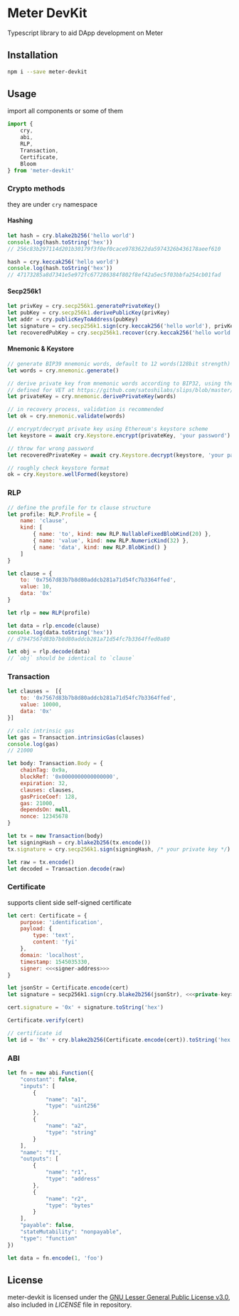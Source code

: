 # Meter DevKit

Typescript library to aid DApp development on Meter

## Installation

```bash
npm i --save meter-devkit
```

## Usage

import all components or some of them

```javascript
import {
    cry,
    abi,
    RLP,
    Transaction,
    Certificate,
    Bloom
} from 'meter-devkit'
```

### Crypto methods

they are under `cry` namespace

#### Hashing

```javascript
let hash = cry.blake2b256('hello world')
console.log(hash.toString('hex'))
// 256c83b297114d201b30179f3f0ef0cace9783622da5974326b436178aeef610

hash = cry.keccak256('hello world')
console.log(hash.toString('hex'))
// 47173285a8d7341e5e972fc677286384f802f8ef42a5ec5f03bbfa254cb01fad
```

#### Secp256k1

```javascript
let privKey = cry.secp256k1.generatePrivateKey()
let pubKey = cry.secp256k1.derivePublicKey(privKey)
let addr = cry.publicKeyToAddress(pubKey)
let signature = cry.secp256k1.sign(cry.keccak256('hello world'), privKey)
let recoveredPubKey = cry.secp256k1.recover(cry.keccak256('hello world'), signature)
```

#### Mnemonic & Keystore

```javascript
// generate BIP39 mnemonic words, default to 12 words(128bit strength)
let words = cry.mnemonic.generate()

// derive private key from mnemonic words according to BIP32, using the path `m/44'/818'/0'/0`.
// defined for VET at https://github.com/satoshilabs/slips/blob/master/slip-0044.md
let privateKey = cry.mnemonic.derivePrivateKey(words)

// in recovery process, validation is recommended
let ok = cry.mnemonic.validate(words)

// encrypt/decrypt private key using Ethereum's keystore scheme
let keystore = await cry.Keystore.encrypt(privateKey, 'your password')

// throw for wrong password
let recoveredPrivateKey = await cry.Keystore.decrypt(keystore, 'your password')

// roughly check keystore format
ok = cry.Keystore.wellFormed(keystore)
```

### RLP

```javascript
// define the profile for tx clause structure
let profile: RLP.Profile = {
    name: 'clause',
    kind: [
        { name: 'to', kind: new RLP.NullableFixedBlobKind(20) },
        { name: 'value', kind: new RLP.NumericKind(32) },
        { name: 'data', kind: new RLP.BlobKind() }
    ]
}

let clause = {
    to: '0x7567d83b7b8d80addcb281a71d54fc7b3364ffed',
    value: 10,
    data: '0x'
}

let rlp = new RLP(profile)

let data = rlp.encode(clause)
console.log(data.toString('hex'))
// d7947567d83b7b8d80addcb281a71d54fc7b3364ffed0a80

let obj = rlp.decode(data)
// `obj` should be identical to `clause`
```

### Transaction

```javascript
let clauses =  [{
    to: '0x7567d83b7b8d80addcb281a71d54fc7b3364ffed',
    value: 10000,
    data: '0x'
}]

// calc intrinsic gas
let gas = Transaction.intrinsicGas(clauses)
console.log(gas)
// 21000

let body: Transaction.Body = {
    chainTag: 0x9a,
    blockRef: '0x0000000000000000',
    expiration: 32,
    clauses: clauses,
    gasPriceCoef: 128,
    gas: 21000,
    dependsOn: null,
    nonce: 12345678
}

let tx = new Transaction(body)
let signingHash = cry.blake2b256(tx.encode())
tx.signature = cry.secp256k1.sign(signingHash, /* your private key */)

let raw = tx.encode()
let decoded = Transaction.decode(raw)
```

### Certificate

supports client side self-signed certificate

```javascript
let cert: Certificate = {
    purpose: 'identification',
    payload: {
        type: 'text',
        content: 'fyi'
    },
    domain: 'localhost',
    timestamp: 1545035330,
    signer: <<<signer-address>>>
}

let jsonStr = Certificate.encode(cert)
let signature = secp256k1.sign(cry.blake2b256(jsonStr), <<<private-key>>>)

cert.signature = '0x' + signature.toString('hex')

Certificate.verify(cert)

// certificate id
let id = '0x' + cry.blake2b256(Certificate.encode(cert)).toString('hex')
```

### ABI

```javascript
let fn = new abi.Function({
    "constant": false,
    "inputs": [
        {
            "name": "a1",
            "type": "uint256"
        },
        {
            "name": "a2",
            "type": "string"
        }
    ],
    "name": "f1",
    "outputs": [
        {
            "name": "r1",
            "type": "address"
        },
        {
            "name": "r2",
            "type": "bytes"
        }
    ],
    "payable": false,
    "stateMutability": "nonpayable",
    "type": "function"
})

let data = fn.encode(1, 'foo')
```

## License

meter-devkit is licensed under the
[GNU Lesser General Public License v3.0](https://www.gnu.org/licenses/lgpl-3.0.html), also included
in *LICENSE* file in repository.
